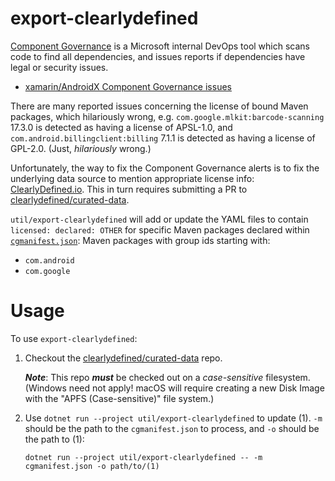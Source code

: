 # export-clearlydefined

[Component Governance][cgdocs] is a Microsoft internal DevOps tool which scans
code to find all dependencies, and issues reports if dependencies have legal or
security issues. 

  * [xamarin/AndroidX Component Governance issues][androidx-cg-issues]

There are many reported issues concerning the license of bound
Maven packages, which hilariously wrong, e.g.
`com.google.mlkit:barcode-scanning` 17.3.0 is detected as having a license of
APSL-1.0, and ` com.android.billingclient:billing` 7.1.1 is detected as having
a license of GPL-2.0.  (Just, *hilariously* wrong.)

Unfortunately, the way to fix the Component Governance alerts is to fix the
underlying data source to mention appropriate license info:
[ClearlyDefined.io][clearlydefined-io].  This in turn requires submitting a PR
to [clearlydefined/curated-data][clearlydefined-data].

`util/export-clearlydefined` will add or update the YAML files to contain
`licensed: declared: OTHER` for specific Maven packages declared within
[`cgmanifest.json`](../../cgmanifest.json): Maven packages with group ids
starting with:

  * `com.android`
  * `com.google`

# Usage

To use `export-clearlydefined`:

 1. Checkout the [clearlydefined/curated-data][clearlydefined-data] repo.

    ***Note***: This repo ***must*** be checked out on a *case-sensitive* filesystem.
    (Windows need not apply!  macOS will require creating a new Disk Image with the
    "APFS (Case-sensitive)" file system.)

 2. Use `dotnet run --project util/export-clearlydefined` to update (1).
    `-m` should be the path to the `cgmanifest.json` to process, and
    `-o` should be the path to (1):

        dotnet run --project util/export-clearlydefined -- -m cgmanifest.json -o path/to/(1)

[cgdocs]: https://aka.ms/cgdocs
[androidx-cg-issues]: https://devdiv.visualstudio.com/DevDiv/_componentGovernance/141724?_a=alerts&typeId=22907042&alerts-view-option=active
[clearlydefined-io]: https://clearlydefined.io/
[clearlydefined-data]: https://github.com/clearlydefined/curated-data
